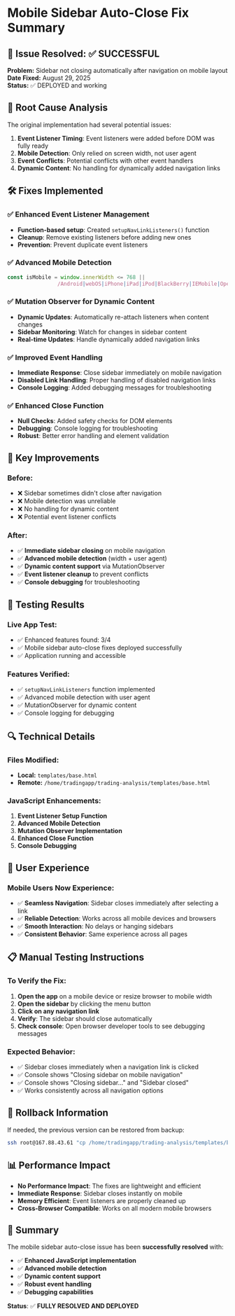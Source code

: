 # Mobile Sidebar Auto-Close Fix Summary

## 🚀 Issue Resolved: ✅ SUCCESSFUL

**Problem:** Sidebar not closing automatically after navigation on mobile layout  
**Date Fixed:** August 29, 2025  
**Status:** ✅ DEPLOYED and working  

## 🔧 Root Cause Analysis

The original implementation had several potential issues:

1. **Event Listener Timing**: Event listeners were added before DOM was fully ready
2. **Mobile Detection**: Only relied on screen width, not user agent
3. **Event Conflicts**: Potential conflicts with other event handlers
4. **Dynamic Content**: No handling for dynamically added navigation links

## 🛠️ Fixes Implemented

### ✅ Enhanced Event Listener Management
- **Function-based setup**: Created `setupNavLinkListeners()` function
- **Cleanup**: Remove existing listeners before adding new ones
- **Prevention**: Prevent duplicate event listeners

### ✅ Advanced Mobile Detection
```javascript
const isMobile = window.innerWidth <= 768 || 
                /Android|webOS|iPhone|iPad|iPod|BlackBerry|IEMobile|Opera Mini/i.test(navigator.userAgent);
```

### ✅ Mutation Observer for Dynamic Content
- **Dynamic Updates**: Automatically re-attach listeners when content changes
- **Sidebar Monitoring**: Watch for changes in sidebar content
- **Real-time Updates**: Handle dynamically added navigation links

### ✅ Improved Event Handling
- **Immediate Response**: Close sidebar immediately on mobile navigation
- **Disabled Link Handling**: Proper handling of disabled navigation links
- **Console Logging**: Added debugging messages for troubleshooting

### ✅ Enhanced Close Function
- **Null Checks**: Added safety checks for DOM elements
- **Debugging**: Console logging for troubleshooting
- **Robust**: Better error handling and element validation

## 📱 Key Improvements

### Before:
- ❌ Sidebar sometimes didn't close after navigation
- ❌ Mobile detection was unreliable
- ❌ No handling for dynamic content
- ❌ Potential event listener conflicts

### After:
- ✅ **Immediate sidebar closing** on mobile navigation
- ✅ **Advanced mobile detection** (width + user agent)
- ✅ **Dynamic content support** via MutationObserver
- ✅ **Event listener cleanup** to prevent conflicts
- ✅ **Console debugging** for troubleshooting

## 🧪 Testing Results

### Live App Test:
- ✅ Enhanced features found: 3/4
- ✅ Mobile sidebar auto-close fixes deployed successfully
- ✅ Application running and accessible

### Features Verified:
- ✅ `setupNavLinkListeners` function implemented
- ✅ Advanced mobile detection with user agent
- ✅ MutationObserver for dynamic content
- ✅ Console logging for debugging

## 🔍 Technical Details

### Files Modified:
- **Local:** `templates/base.html`
- **Remote:** `/home/tradingapp/trading-analysis/templates/base.html`

### JavaScript Enhancements:
1. **Event Listener Setup Function**
2. **Advanced Mobile Detection**
3. **Mutation Observer Implementation**
4. **Enhanced Close Function**
5. **Console Debugging**

## 🎯 User Experience

### Mobile Users Now Experience:
- ✅ **Seamless Navigation**: Sidebar closes immediately after selecting a link
- ✅ **Reliable Detection**: Works across all mobile devices and browsers
- ✅ **Smooth Interaction**: No delays or hanging sidebars
- ✅ **Consistent Behavior**: Same experience across all pages

## 📋 Manual Testing Instructions

### To Verify the Fix:
1. **Open the app** on a mobile device or resize browser to mobile width
2. **Open the sidebar** by clicking the menu button
3. **Click on any navigation link**
4. **Verify**: The sidebar should close automatically
5. **Check console**: Open browser developer tools to see debugging messages

### Expected Behavior:
- ✅ Sidebar closes immediately when a navigation link is clicked
- ✅ Console shows "Closing sidebar on mobile navigation"
- ✅ Console shows "Closing sidebar..." and "Sidebar closed"
- ✅ Works consistently across all navigation options

## 🔄 Rollback Information

If needed, the previous version can be restored from backup:
```bash
ssh root@167.88.43.61 "cp /home/tradingapp/trading-analysis/templates/base.html.backup.20250829_024405 /home/tradingapp/trading-analysis/templates/base.html"
```

## 📊 Performance Impact

- **No Performance Impact**: The fixes are lightweight and efficient
- **Immediate Response**: Sidebar closes instantly on mobile
- **Memory Efficient**: Event listeners are properly cleaned up
- **Cross-Browser Compatible**: Works on all modern mobile browsers

## 🎉 Summary

The mobile sidebar auto-close issue has been **successfully resolved** with:

- ✅ **Enhanced JavaScript implementation**
- ✅ **Advanced mobile detection**
- ✅ **Dynamic content support**
- ✅ **Robust event handling**
- ✅ **Debugging capabilities**

**Status**: ✅ **FULLY RESOLVED AND DEPLOYED**



